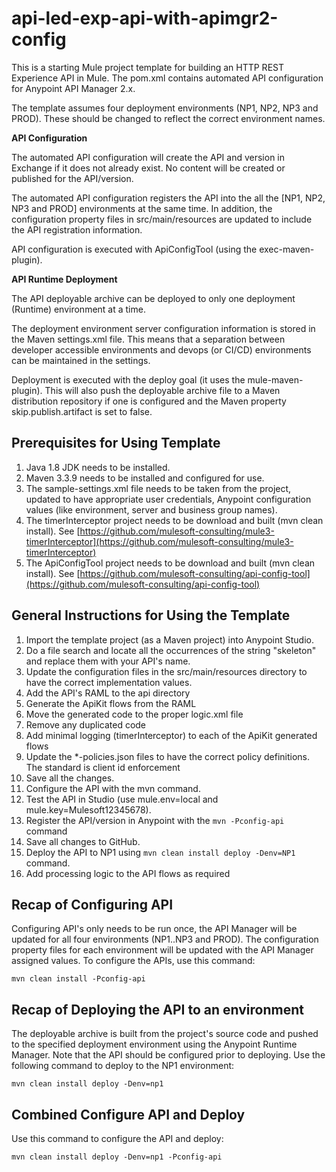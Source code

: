 # api-led-exp-api-with-apimgr2-config
This is a starting Mule project template for building an HTTP REST Experience API in Mule. The pom.xml contains automated API configuration for Anypoint API Manager 2.x. 

The template assumes four deployment environments (NP1, NP2, NP3 and PROD). These should be changed to reflect the correct environment names.

**API Configuration**

The automated API configuration will create the API and version in Exchange if it does not already exist. No content will be created or published for the API/version.

The automated API configuration registers the API into the all the [NP1, NP2, NP3 and PROD] environments at the same time. In addition, the configuration property files in src/main/resources are updated to include the API registration information. 

API configuration is executed with ApiConfigTool (using the exec-maven-plugin).

**API Runtime Deployment**

The API deployable archive can be deployed to only one deployment (Runtime) environment at a time.

The deployment environment server configuration information is stored in the Maven settings.xml file. This means that a separation between developer accessible environments and devops (or CI/CD) environments can be maintained in the settings.

Deployment is executed with the deploy goal (it uses the mule-maven-plugin). This will also push the deployable archive file to a Maven distribution repository if one is configured and the Maven property skip.publish.artifact is set to false.

## Prerequisites for Using Template
1. Java 1.8 JDK needs to be installed.
2. Maven 3.3.9 needs to be installed and configured for use.
3. The sample-settings.xml file needs to be taken from the project, updated to have appropriate user credentials, Anypoint configuration values (like environment, server and business group names).
4. The timerInterceptor project needs to be download and built (mvn clean install). See [https://github.com/mulesoft-consulting/mule3-timerInterceptor](https://github.com/mulesoft-consulting/mule3-timerInterceptor)
5. The ApiConfigTool project needs to be download and built (mvn clean install). See [https://github.com/mulesoft-consulting/api-config-tool](https://github.com/mulesoft-consulting/api-config-tool)

## General Instructions for Using the Template

1. Import the template project (as a Maven project) into Anypoint Studio.
2. Do a file search and locate all the occurrences of the string "skeleton" and replace them with your API's name.
3. Update the configuration files in the src/main/resources directory to have the correct implementation values.
4. Add the API's RAML to the api directory
5. Generate the ApiKit flows from the RAML
6. Move the generated code to the proper logic.xml file
7. Remove any duplicated code
8. Add minimal logging (timerInterceptor) to each of the ApiKit generated flows
4. Update the *-policies.json files to have the correct policy definitions. The standard is client id enforcement
5. Save all the changes.
6. Configure the API with the mvn command.
7. Test the API in Studio (use mule.env=local and mule.key=Mulesoft12345678).
8. Register the API/version in Anypoint with the ```mvn -Pconfig-api``` command
8. Save all changes to GitHub.
9. Deploy the API to NP1 using ```mvn clean install deploy -Denv=NP1``` command.
10. Add processing logic to the API flows as required


## Recap of Configuring API

Configuring API's only needs to be run once, the API Manager will be updated for all four environments (NP1..NP3 and PROD). The configuration property files for each environment will be updated with the API Manager assigned values. To configure the APIs, use this command:

```
mvn clean install -Pconfig-api
```

## Recap of Deploying the API to an environment

The deployable archive is built from the project's source code and pushed to the specified deployment environment using the
Anypoint Runtime Manager. Note that the API should be configured prior to deploying. Use the following command to deploy to the NP1
environment:

```
mvn clean install deploy -Denv=np1
```
## Combined Configure API and Deploy

Use this command to configure the API and deploy:

```
mvn clean install deploy -Denv=np1 -Pconfig-api
```


